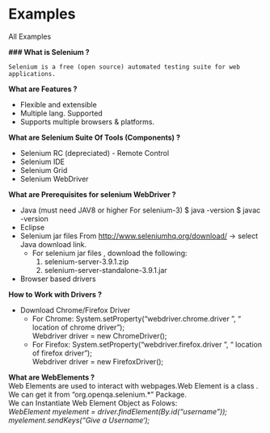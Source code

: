 # Examples
All Examples 


**### What is Selenium ?** <br/>

    Selenium is a free (open source) automated testing suite for web applications.


**What are Features ?**

 - Flexible and extensible
 - Multiple lang. Supported
 - Supports multiple browsers & platforms.

**What are Selenium Suite Of Tools (Components) ?**

 - Selenium RC (depreciated) - Remote Control
 - Selenium IDE
 - Selenium Grid
 - Selenium WebDriver

**What are Prerequisites for selenium WebDriver ?** 

 - Java  (must need JAV8 or higher For selenium-3)
   $ java -version
   $ javac -version
 - Eclipse
 - Selenium jar files 
    From http://www.seleniumhq.org/download/  → select Java download link.
    - For selenium jar files , download the following: 
      1) selenium-server-3.9.1.zip
      2) selenium-server-standalone-3.9.1.jar      
 - Browser based drivers
 
**How to Work with Drivers ?** 

 - Download Chrome/Firefox Driver
   - For Chrome:
      System.setProperty(“webdriver.chrome.driver ”, “ location of chrome driver”); <br/>
      Webdriver driver = new ChromeDriver();
   - For Firefox:
     System.setProperty(“webdriver.firefox.driver ”, “ location of firefox driver”); <br/>
     Webdriver driver = new FirefoxDriver();

**What are WebElements ?** <br/>
    Web Elements are used to interact with webpages.Web Element is a class . <br/>
    We can get it from  “org.openqa.selenium.*” Package. <br/>
    We can Instantiate Web Element Object as Folows:  <br/>
    *WebElement myelement = driver.findElement(By.id(“username”));*  <br/>
    *myelement.sendKeys(“Give a Username‘);* 
